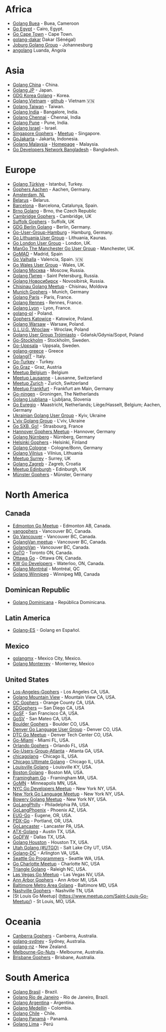 # Africa
  * [Golang Buea](https://meetup.com/Docker-Buea) - Buea, Cameroon
  * [Go Egypt](https://web.facebook.com/groups/563213043835298/) - Cairo, Egypt.
  * [Go Cape Town](http://www.meetup.com/gocapetown/) - Cape Town.
  * [golang-dakar](https://plus.google.com/u/0/communities/116552609416802012105) Dakar (Sénégal)
  * [Joburg Golang Group](http://www.meetup.com/Joburg-Golang-Group/) - Johannesburg
  * [angolang](https://plus.google.com/u/0/b/112645881964422842789/communities/111727796450195570970) Luanda, Angola

# Asia

  * [Golang China](http://groups.google.com/group/golang-china) - China.
  * [Golang JP](https://plus.google.com/communities/107075098212007233819) - Japan.
  * [GDG Korea Golang](https://plus.google.com/u/0/communities/115721275599816202991) - Korea.
  * [Golang Vietnam](https://www.facebook.com/golang.org.vn) - [github](https://github.com/golang-vietnam) -  Vietnam 🇻🇳
  * [Golang Taiwan](http://golang.tw) - Taiwan.
  * [Golang India](https://plus.google.com/communities/102083447604771785504) - Bangalore, India.
  * [Golang Chennai](http://www.meetup.com/Chennai-golang-Meetup/) - Chennai, India
  * [Golang Pune](https://plus.google.com/communities/103673348666338246281) - Pune, India.
  * [Golang Israel](http://www.meetup.com/Go-Israel) - Israel.
  * [Singapore Gophers](https://www.facebook.com/groups/golang.sg/) - [Meetup](http://www.meetup.com/golangsg/) - Singapore.
  * [GoJakarta](http://www.meetup.com/GoJakarta) - Jakarta, Indonesia.
  * [Golang Malaysia](https://www.facebook.com/groups/mygolang/) - [Homepage](https://golang.my) - Malaysia.
  * [Go Developers Network Bangladesh](https://www.facebook.com/groups/godevnet/) - Bangladesh.

# Europe

  * [Golang Türkiye](https://www.facebook.com/groups/GolangTurkiye) - Istanbul, Turkey.
  * [Gophers Aachen](https://www.meetup.com/Gophers-Aachen/) - Aachen, Germany.
  * [Amsterdam, NL](http://www.meetup.com/golang-amsterdam/)
  * [Belarus](http://gophers.by/) - Belarus.
  * [Barcelona](http://golangbcn.org) - Barcelona, Catalunya, Spain.
  * [Brno Golang](http://www.meetup.com/Golang-Brno/) - Brno, the Czech Republic
  * [Cambridge Gophers](http://www.meetup.com/Cambridge-Gophers/) - Cambridge, UK
  * [Suffolk Gophers](https://suffolkgophers.github.io/) - Suffolk, UK
  * [GDG Berlin Golang](http://www.meetup.com/golang-users-berlin/) - Berlin, Germany.
  * [Go-User-Group-Hamburg](http://www.meetup.com/Go-User-Group-Hamburg) - Hamburg, Germany.
  * [Go Lithuania User Group](http://gophers.lt/) - Lithuania, Kaunas.
  * [Go London User Group](http://www.meetup.com/Go-London-User-Group/) - London, UK.
  * [ManGo The Manchester Go User Group](http://mango.computer/) - Manchester, UK.
  * [GoMAD](https://www.meetup.com/go-mad/) - Madrid, Spain 
  * [Go Valhalla](https://t.me/joinchat/AAAAAEJGQn7K_oRUBWaNng) - Valencia, Spain. 🇻🇳
  * [Go Wales User Group](http://golang.cymru/) - Wales, UK.
  * [Golang Москва](http://www.meetup.com/Golang-Moscow/) - Moscow, Russia.
  * [Golang Питер](http://www.meetup.com/Golang-Peter/) - Saint Petersburg, Russia.
  * [Golang Новосибирск](http://www.meetup.com/GolangNSK/) - Novosibirsk, Russia.
  * [Chisinau Golang Meetup](http://www.meetup.com/Chisinau-Golang-Meetup/) - Chisinau, Moldova
  * [Munich Gophers](http://www.meetup.com/Munich-Gophers-Go-User-Group/) - Munich, Germany
  * [Golang Paris](http://www.meetup.com/Golang-Paris) - Paris, France.
  * [Golang Rennes](http://www.meetup.com/Golang-Rennes/) - Rennes, France.
  * [Golang Lyon](http://www.meetup.com/fr-FR/Golang-Lyon/) - Lyon, France.
  * [golang-pl](https://groups.google.com/forum/?fromgroups#!forum/golang-pl) - Poland.
  * [Gophers Katowice](http://www.meetup.com/Gophers-Katowice) - Katowice, Poland.
  * [Golang Warsaw](http://www.meetup.com/Golang-Warsaw) - Warsaw, Poland.
  * [G.L.U.G. Wroclaw](http://www.meetup.com/GoLang-User-Group-Wroclaw/) - Wroclaw, Poland
  * [Golang User Group Trójmiasto](https://www.meetup.com/Golang-User-Group-Trojmiasto/) - Gdańsk/Gdynia/Sopot, Poland
  * [Go-Stockholm](http://www.meetup.com/Go-Stockholm/) - Stockholm, Sweden.
  * [Go-Uppsala](http://www.meetup.com/Go-Uppsala/) - Uppsala, Sweden.
  * [golang-greece](https://groups.google.com/forum/#!forum/golang-greece) - Greece
  * [GolangIT](http://golangit.github.io/) - Italy.
  * [Go-Turkey](https://plus.google.com/communities/101920753066440157216) - Turkey.
  * [Go Graz](http://gograz.org) - Graz, Austria
  * [Meetup Belgium](http://www.meetup.com/Golang-Belgium/) - Belgium
  * [Meetup Lausanne](http://www.meetup.com/Lausanne-golang-Meetup) - Lausanne, Switzerland
  * [Meetup Zurich](http://www.meetup.com/Zurich-Gophers/) - Zurich, Switzerland
  * [Meetup Frankfurt](http://www.meetup.com/Frankfurt-Gophers-Meetup/) - Frankfurt am Main, Germany
  * [Go-ningen](http://www.meetup.com/Go-ningen/) - Groningen, The Netherlands
  * [Golang Ljubljana](http://www.meetup.com/Slovenian-Go-lang-User-Group/) - Ljubljana, Slovenia
  * [Go Euregio](https://plus.google.com/communities/116272759718686417490) - Maastricht, Netherlands; Liège/Hasselt, Belgium; Aachen, Germany
  * [Ukrainian Golang User Group](http://www.meetup.com/uagolang/) - Kyiv, Ukraine
  * [L'viv Golang Group](http://www.meetup.com/Lviv-Golang-Group/) - L'viv, Ukraine
  * [Go SXB, Go!](http://www.meetup.com/fr-FR/Go-SXB-Go/) - Strasbourg, France
  * [Hannover Gophers Meetup](http://www.meetup.com/de-DE/Hannover-Gophers-Meetup/) - Hannover, Germany
  * [Golang Nürnberg](http://www.meetup.com/de-DE/Golang-Nuernberg/) - Nürnberg, Germany
  * [Helsinki Gophers](http://www.meetup.com/Helsinki-Gophers/) - Helsinki, Finland
  * [Golang Cologne](http://www.meetup.com/Golang-Cologne/) - Cologne/Bonn, Germany
  * [Golang Vilnius](http://www.meetup.com/Vilnius-Golang/) - Vilnius, Lithuania
  * [Meetup Surrey](http://www.meetup.com/Surrey-Go-User-Group-Meetup/) - Surrey, UK
  * [Golang Zagreb](https://www.meetup.com/Golang-ZG/) - Zagreb, Croatia
  * [Meetup Edinburgh](https://www.meetup.com/Edinburgh-Golang-meetup/) - Edinburgh, UK
  * [Münster Gophers](https://www.meetup.com/de-DE/Munster-Gophers/) - Münster, Germany


# North America

## Canada

  * [Edmonton Go Meetup](https://edmontongo.org/) - Edmonton AB, Canada.
  * [vangophers](http://groups.google.com/group/vangophers) - Vancouver BC, Canada.
  * [Go Vancouver](https://plus.google.com/u/0/communities/106063002572645508555) - Vancouver BC, Canada.
  * [GolangVan meetup](http://www.meetup.com/golangvan/) - Vancouver BC, Canada.
  * [GolangVan](http://golangvan.org/) - Vancouver BC, Canada.
  * [GoTO](http://www.meetup.com/go-toronto) - Toronto ON, Canada.
  * [Ottawa Go](http://www.meetup.com/Ottawa-Go-Meetup/) - Ottawa ON, Canada.
  * [KW Go Developers](http://www.meetup.com/Golang-KW/) - Waterloo, ON, Canada.
  * [Golang Montréal](https://golangmontreal.org/) - Montréal, QC
  * [Golang Winnipeg](https://www.meetup.com/Golang-Wpg-Meetup/) - Winnipeg MB, Canada

## Dominican Republic

  * [Golang Dominicana](https://www.facebook.com/groups/golangdominicana) - República Dominicana.

## Latin America

  * [Golang-ES](https://www.facebook.com/groups/goenespanol) - Golang en Español.

## Mexico

  * [golangmx](http://golang.mx/) - Mexico City, Mexico.
  * [Golang Monterrey](http://www.meetup.com/Golang-MTY/) - Monterrey, Mexico

## United States

  * [Los-Angeles-Gophers](http://www.meetup.com/Los-Angeles-Gophers/) - Los Angeles CA, USA.
  * [Golang Mountain View](http://www.meetup.com/Golang-Mountain-View/) - Mountain View CA, USA.
  * [OC Gophers](http://www.meetup.com/Orange-County-Gophers) - Orange County CA, USA.
  * [SDGophers](http://www.meetup.com/sdgophers/) — San Diego CA, USA
  * [GoSF](http://www.meetup.com/golangsf/) - San Francisco CA, USA.
  * [GoSV](http://www.meetup.com/GolangSV/) - San Mateo CA, USA.
  * [Boulder Gophers](https://www.meetup.com/Boulder-Gophers/) - Boulder CO, USA.
  * [Denver Go Language User Group](http://www.meetup.com/Denver-Go-Language-User-Group/) - Denver CO, USA.
  * [DTC Go Meetup](https://www.meetup.com/Denver-Go-Programming-Language-Meetup/) - Denver Tech Center CO, USA.
  * [Go-Miami](http://www.meetup.com/Go-Miami/) - Miami FL, USA.
  * [Orlando Gophers](https://www.meetup.com/OrlandoGophers/) - Orlando FL, USA
  * [Go-Users-Group-Atlanta](http://www.meetup.com/Go-Users-Group-Atlanta/) - Atlanta GA, USA.
  * [chicagolang](http://groups.google.com/group/chicagolang) - Chicago IL, USA.
  * [Chicago Ultimate Golang](https://www.meetup.com/Chicago-Ultimate-Golang/) - Chicago IL, USA.
  * [Louisville Golang](http://www.meetup.com/Louisville-Golang-Meetup/) - Louisville KY, USA.
  * [Boston Golang](http://bostongolang.org) - Boston MA, USA.
  * [Framingham Go](https://www.meetup.com/Framingham-Golang-Meetup/) - Framingham MA, USA.
  * [GoMN](http://www.meetup.com/golangmn/) - Minneapolis MN, USA.
  * [NYC Go Developers Meetup](http://www.meetup.com/nycgolang/) - New York NY, USA.
  * [New York Go Language Meetup](http://www.meetup.com/golangny/) - New York NY, USA.
  * [Bowery Golang Meetup](https://www.meetup.com/Bowery-Go/) - New York NY, USA.
  * [GoLangPhilly](http://www.meetup.com/GoLangPhilly/) - Philadelphia PA, USA.
  * [GoLangPhoenix](http://www.meetup.com/Golang-Phoenix/) - Phoenix AZ, USA.
  * [EUG-Go](http://www.meetup.com/EUG-Go/) - Eugene, OR, USA.
  * [PDX-Go](http://www.meetup.com/PDX-Go/) - Portland, OR, USA.
  * [GoLancaster](http://www.meetup.com/GoLancaster/) - Lancaster PA, USA.
  * [ATX-Golang](http://www.meetup.com/atxgolang/) - Austin TX, USA.
  * [GoDFW](http://www.meetup.com/GoCowboys/) - Dallas TX, USA.
  * [Golang Houston](http://www.meetup.com/Golang-Houston/) - Houston TX, USA.
  * [Utah Golang (#UTGO)](http://www.meetup.com/utahgophers/) - Salt Lake City UT, USA.
  * [Golang-DC](http://www.meetup.com/Golang-DC/) - Arlington VA, USA.
  * [Seattle Go Programmers](http://www.meetup.com/golang/) - Seattle WA, USA.
  * [Go Charlotte Meetup](http://www.meetup.com/golangclt/) - Charlotte NC, USA
  * [Triangle Golang](http://www.meetup.com/Triangle-Golang-Meetup/) - Raleigh NC, USA.
  * [Las Vegas Go Meetup](http://www.meetup.com/Las-Vegas-Go-Meetup/) - Las Vegas NV, USA.
  * [Ann Arbor Gophers](http://www.meetup.com/Ann-Arbor-Gophers/) - Ann Arbor MI, USA
  * [Baltimore Metro Area Golang](http://baltimoregolang.org) - Baltimore MD, USA
  * [Nashville Gophers](https://nashgo.org) - Nashville TN, USA
  * [St Louis Go Meetup] (https://www.meetup.com/Saint-Louis-Go-Meetup/) - St Louis, MO, USA.

# Oceania
  * [Canberra Gophers](https://plus.google.com/u/1/communities/114036877112593565975) - Canberra, Australia.
  * [golang-sydney](http://www.meetup.com/golang-syd/) - Sydney, Australia.
  * [golang-nz](http://groups.google.com/group/golang-nz) - New Zealand.
  * [Melbourne-Go-Nuts](http://www.meetup.com/Melbourne-Go-Nuts) - Melbourne, Australia.
  * [Brisbane Gophers](http://www.meetup.com/Brisbane-Golang-Meetup/) - Brisbane, Australia.

# South America
  * [Golang Brasil](https://www.meetup.com/pt-BR/golangbr/) - Brazil.
  * [Golang Rio de Janeiro](https://www.meetup.com/pt-BR/Gophers-Rio) - Rio de Janeiro, Brazil.
  * [Golang Argentina](http://www.meetup.com/es-ES/Golang-Argentina/) - Argentina.
  * [Golang Medellín](http://www.meetup.com/Golang-Medellin/) - Colombia.
  * [Golang Chile](https://groups.google.com/d/forum/golang-chile) - Chile.
  * [Golang Panamá](https://groups.google.com/d/forum/golang-panama) - Panamá.
  * [Golang Lima](http://www.meetup.com/es/Golang-Peru/) - Perú